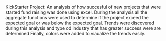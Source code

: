 KickStarter Project:
An analysis of how succesful of new projects that were started fund raising was done using excel. 
During the analysis all the aggregate functions were used to determine if the project exceed the expected goal or was below the expected goal. 
Trends were discovered during this analysis and type od industry that has greater success were are determined
Finally, colors were added to viaualize the trends easily.
